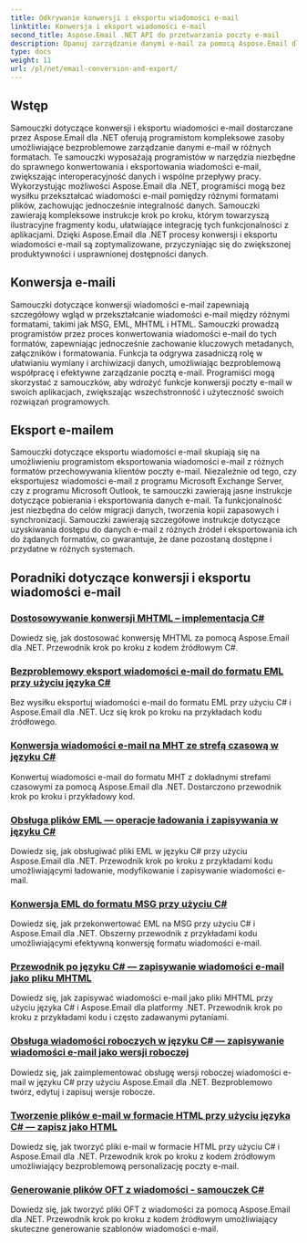 ```yaml
---
title: Odkrywanie konwersji i eksportu wiadomości e-mail
linktitle: Konwersja i eksport wiadomości e-mail
second_title: Aspose.Email .NET API do przetwarzania poczty e-mail
description: Opanuj zarządzanie danymi e-mail za pomocą Aspose.Email dla samouczków .NET. Konwertuj, eksportuj e-maile, utrzymuj integralność, obsługuj załączniki. Podnoś na przykładach.
type: docs
weight: 11
url: /pl/net/email-conversion-and-export/
---
```


## Wstęp

Samouczki dotyczące konwersji i eksportu wiadomości e-mail dostarczane przez Aspose.Email dla .NET oferują programistom kompleksowe zasoby umożliwiające bezproblemowe zarządzanie danymi e-mail w różnych formatach. Te samouczki wyposażają programistów w narzędzia niezbędne do sprawnego konwertowania i eksportowania wiadomości e-mail, zwiększając interoperacyjność danych i wspólne przepływy pracy. Wykorzystując możliwości Aspose.Email dla .NET, programiści mogą bez wysiłku przekształcać wiadomości e-mail pomiędzy różnymi formatami plików, zachowując jednocześnie integralność danych. Samouczki zawierają kompleksowe instrukcje krok po kroku, którym towarzyszą ilustracyjne fragmenty kodu, ułatwiające integrację tych funkcjonalności z aplikacjami. Dzięki Aspose.Email dla .NET procesy konwersji i eksportu wiadomości e-mail są zoptymalizowane, przyczyniając się do zwiększonej produktywności i usprawnionej dostępności danych.

## Konwersja e-maili

Samouczki dotyczące konwersji wiadomości e-mail zapewniają szczegółowy wgląd w przekształcanie wiadomości e-mail między różnymi formatami, takimi jak MSG, EML, MHTML i HTML. Samouczki prowadzą programistów przez proces konwertowania wiadomości e-mail do tych formatów, zapewniając jednocześnie zachowanie kluczowych metadanych, załączników i formatowania. Funkcja ta odgrywa zasadniczą rolę w ułatwianiu wymiany i archiwizacji danych, umożliwiając bezproblemową współpracę i efektywne zarządzanie pocztą e-mail. Programiści mogą skorzystać z samouczków, aby wdrożyć funkcje konwersji poczty e-mail w swoich aplikacjach, zwiększając wszechstronność i użyteczność swoich rozwiązań programowych.

## Eksport e-mailem

Samouczki dotyczące eksportu wiadomości e-mail skupiają się na umożliwieniu programistom eksportowania wiadomości e-mail z różnych formatów przechowywania klientów poczty e-mail. Niezależnie od tego, czy eksportujesz wiadomości e-mail z programu Microsoft Exchange Server, czy z programu Microsoft Outlook, te samouczki zawierają jasne instrukcje dotyczące pobierania i eksportowania danych e-mail. Ta funkcjonalność jest niezbędna do celów migracji danych, tworzenia kopii zapasowych i synchronizacji. Samouczki zawierają szczegółowe instrukcje dotyczące uzyskiwania dostępu do danych e-mail z różnych źródeł i eksportowania ich do żądanych formatów, co gwarantuje, że dane pozostaną dostępne i przydatne w różnych systemach.

## Poradniki dotyczące konwersji i eksportu wiadomości e-mail
### [Dostosowywanie konwersji MHTML – implementacja C#](./customizing-mhtml-conversion-csharp-implementation/)
Dowiedz się, jak dostosować konwersję MHTML za pomocą Aspose.Email dla .NET. Przewodnik krok po kroku z kodem źródłowym C#.
### [Bezproblemowy eksport wiadomości e-mail do formatu EML przy użyciu języka C#](./effortless-email-export-to-eml-using-csharp/)
Bez wysiłku eksportuj wiadomości e-mail do formatu EML przy użyciu C# i Aspose.Email dla .NET. Ucz się krok po kroku na przykładach kodu źródłowego.
### [Konwersja wiadomości e-mail na MHT ze strefą czasową w języku C#](./converting-email-to-mht-with-timezone-in-csharp/)
Konwertuj wiadomości e-mail do formatu MHT z dokładnymi strefami czasowymi za pomocą Aspose.Email dla .NET. Dostarczono przewodnik krok po kroku i przykładowy kod.
### [Obsługa plików EML — operacje ładowania i zapisywania w języku C#](./eml-file-handling-load-and-save-operations-in-csharp/)
Dowiedz się, jak obsługiwać pliki EML w języku C# przy użyciu Aspose.Email dla .NET. Przewodnik krok po kroku z przykładami kodu umożliwiającymi ładowanie, modyfikowanie i zapisywanie wiadomości e-mail.
### [Konwersja EML do formatu MSG przy użyciu C#](./converting-eml-to-msg-format-using-csharp/)
Dowiedz się, jak przekonwertować EML na MSG przy użyciu C# i Aspose.Email dla .NET. Obszerny przewodnik z przykładami kodu umożliwiającymi efektywną konwersję formatu wiadomości e-mail.
### [Przewodnik po języku C# — zapisywanie wiadomości e-mail jako pliku MHTML](./csharp-guide-saving-email-as-mhtml-file/)
Dowiedz się, jak zapisywać wiadomości e-mail jako pliki MHTML przy użyciu języka C# i Aspose.Email dla platformy .NET. Przewodnik krok po kroku z przykładami kodu i często zadawanymi pytaniami.
### [Obsługa wiadomości roboczych w języku C# — zapisywanie wiadomości e-mail jako wersji roboczej](./draft-message-handling-in-csharp-saving-email-as-draft/)
Dowiedz się, jak zaimplementować obsługę wersji roboczej wiadomości e-mail w języku C# przy użyciu Aspose.Email dla .NET. Bezproblemowo twórz, edytuj i zapisuj wersje robocze.
### [Tworzenie plików e-mail w formacie HTML przy użyciu języka C# — zapisz jako HTML](./creating-html-email-files-using-csharp-save-as-html/)
Dowiedz się, jak tworzyć pliki e-mail w formacie HTML przy użyciu C# i Aspose.Email dla .NET. Przewodnik krok po kroku z kodem źródłowym umożliwiający bezproblemową personalizację poczty e-mail.
### [Generowanie plików OFT z wiadomości - samouczek C#](./generating-oft-files-from-messages-csharp-tutorial/)
Dowiedz się, jak tworzyć pliki OFT z wiadomości za pomocą Aspose.Email dla .NET. Przewodnik krok po kroku z kodem źródłowym umożliwiający skuteczne generowanie szablonów wiadomości e-mail.